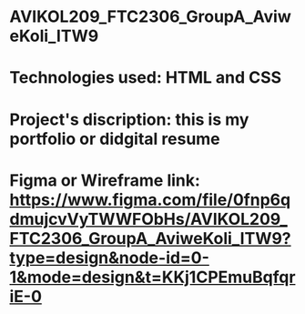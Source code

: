 # AVIKOL209_FTC2306_GroupA_AviweKoli_ITW9
# Technologies used: HTML and CSS
# Project's discription: this is my portfolio or didgital resume
# Figma or Wireframe link: https://www.figma.com/file/0fnp6qdmujcvVyTWWFObHs/AVIKOL209_FTC2306_GroupA_AviweKoli_ITW9?type=design&node-id=0-1&mode=design&t=KKj1CPEmuBqfqriE-0
